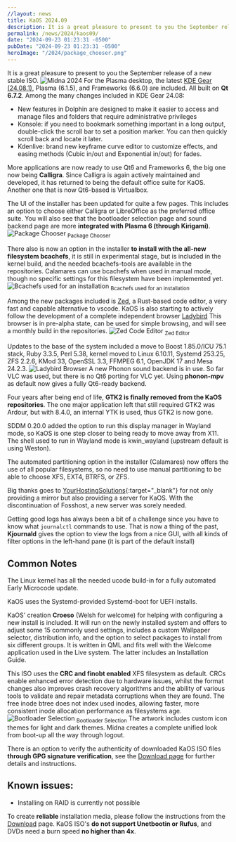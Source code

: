 ```yaml
---
//layout: news
title: KaOS 2024.09
description: It is a great pleasure to present to you the September release of a new stable ISO. More applications are now ready to use Qt6 and Frameworks 6, the big one now being Calligra.
permalink: /news/2024/kaos09/
date: "2024-09-23 01:23:31 -0500"
pubDate: "2024-09-23 01:23:31 -0500"
heroImage: "/2024/package_chooser.png"
---
```


It is a great pleasure to present to you the September release of a new stable ISO.
![](/2024/midna2024.png "Midna 2024")
For the Plasma desktop, the latest [KDE Gear (24.08.1)](https://kde.org/announcements/gear/24.08.0/), Plasma (6.1.5), and Frameworks (6.6.0) are included. All built on **Qt 6.7.2**. Among the many changes included in KDE Gear 24.08:

- New features in Dolphin are designed to make it easier to access and manage files and folders that require administrative privileges
- Konsole: if you need to bookmark something important in a long output, double-click the scroll bar to set a position marker. You can then quickly scroll back and locate it later.
- Kdenlive: brand new keyframe curve editor to customize effects, and easing methods (Cubic in/out and Exponential in/out) for fades.

More applications are now ready to use Qt6 and Frameworks 6, the big one now being **Calligra**. Since Calligra is again actively maintained and developed, it has returned to being the default office suite for KaOS. Another one that is now Qt6-based is Virtualbox.

The UI of the installer has been updated for quite a few pages. This includes an option to choose either Calligra or LibreOffice as the preferred office suite. You will also see that the bootloader selection page and sound backend page are more **integrated with Plasma 6 (through Kirigami)**.
![](/2024/package_chooser.png "Package Chooser")
<sub>Package Chooser</sub>

There also is now an option in the installer **to install with the all-new filesystem bcachefs**, it is still in experimental stage, but is included in the kernel build, and the needed bcachefs-tools are available in the repositories. Calamares can use bcachefs when used in manual mode, though no specific settings for this filesystem have been implemented yet.
![](/2024/bcachefs_install.png "Bcachefs used for an installation")
<sub>Bcachefs used for an installation</sub>

Among the new packages included is [Zed](https://zed.dev/), a Rust-based code editor, a very fast and capable alternative to vscode. KaOS is also starting to actively follow the development of a complete independent browser [Ladybird](https://ladybird.org/) This browser is in pre-alpha state, can be used for simple browsing, and will see a monthly build in the repositories.
![](/2024/zed.png "Zed Code Editor")
<sub>Zed Editor</sub>

Updates to the base of the system included a move to Boost 1.85.0/ICU 75.1 stack, Ruby 3.3.5, Perl 5.38, kernel moved to Linux 6.10.11, Systemd 253.25, ZFS 2.2.6, KMod 33, OpenSSL 3.3, FFMPEG 6.1, OpenJDK 17 and Mesa 24.2.3.
![](/2024/ladybird.png "Ladybird Browser")
A new Phonon sound backend is in use. So far VLC was used, but there is no Qt6 porting for VLC yet. Using **phonon-mpv** as default now gives a fully Qt6-ready backend.

Four years after being end of life, **GTK2 is finally removed from the KaOS repositories**. The one major application left that still required GTK2 was Ardour, but with 8.4.0, an internal YTK is used, thus GTK2 is now gone.

SDDM 0.20.0 added the option to run this display manager in Wayland mode, so KaOS is one step closer to being ready to move away from X11. The shell used to run in Wayland mode is kwin_wayland (upstream default is using Weston).

The automated partitioning option in the installer (Calamares) now offers the use of all popular filesystems, so no need to use manual partitioning to be able to choose XFS, EXT4, BTRFS, or ZFS.

Big thanks goes to [YourHostingSolutions](https://yourhostingsolutions.com/){:target="\_blank"} for not only providing a mirror but also providing a server for KaOS. With the discontinuation of Fosshost, a new server was sorely needed.

Getting good logs has always been a bit of a challenge since you have to know what `journalctl` commands to use. That is now a thing of the past, **Kjournald** gives the option to view the logs from a nice GUI, with all kinds of filter options in the left-hand pane (it is part of the default install)

## Common Notes

The Linux kernel has all the needed ucode build-in for a fully automated Early Microcode update.

KaOS uses the Systemd-provided Systemd-boot for UEFI installs.

KaOS' creation **Croeso** (Welsh for welcome) for helping with configuring a new install is included. It will run on the newly installed system and offers to adjust some 15 commonly used settings, includes a custom Wallpaper selector, distribution info, and the option to select packages to install from six different groups. It is written in QML and fits well with the Welcome application used in the Live system. The latter includes an Installation Guide.

This ISO uses the **CRC and finobt enabled** XFS filesystem as default. CRCs enable enhanced error detection due to hardware issues, whilst the format changes also improves crash recovery algorithms and the ability of various tools to validate and repair metadata corruptions when they are found. The free inode btree does not index used inodes, allowing faster, more consistent inode allocation performance as filesystems age.
![](/2024/bootloader.png "Bootloader Selection")
<sub>Bootloader Selection</sub>
The artwork includes custom icon themes for light and dark themes. Midna creates a complete unified look from boot-up all the way through logout.

There is an option to verify the authenticity of downloaded KaOS ISO files **through GPG signature verification**, see the [Download page](https://kaosx.us/pages/download/#authenticity-check) for further details and instructions.

## Known issues:

- Installing on RAID is currently not possible

To create **reliable** installation media, please follow the instructions from the [Download](http://kaosx.us/download/) page. KaOS ISO's **do not support Unetbootin or Rufus**, and DVDs need a burn speed **no higher than 4x**.
